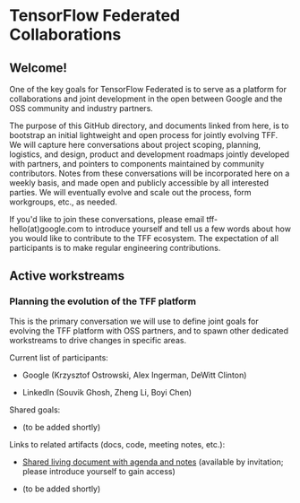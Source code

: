 # TensorFlow Federated Collaborations

## Welcome!

One of the key goals for TensorFlow Federated is to serve as a platform for
collaborations and joint development in the open between Google and the OSS
community and industry partners.

The purpose of this GitHub directory, and documents linked from here, is to
bootstrap an initial lightweight and open process for jointly evolving TFF. We
will capture here conversations about project scoping, planning, logistics, and
design, product and development roadmaps jointly developed with partners, and
pointers to components maintained by community contributors. Notes from these
conversations will be incorporated here on a weekly basis, and made open and
publicly accessible by all interested parties. We will eventually evolve and
scale out the process, form workgroups, etc., as needed.

If you'd like to join these conversations, please email tff-hello(at)google.com
to introduce yourself and tell us a few words about how you would like to
contribute to the TFF ecosystem. The expectation of all participants is to make
regular engineering contributions.

## Active workstreams

### Planning the evolution of the TFF platform

This is the primary conversation we will use to define joint goals for evolving
the TFF platform with OSS partners, and to spawn other dedicated workstreams to
drive changes in specific areas.

Current list of participants:

*   Google (Krzysztof Ostrowski, Alex Ingerman, DeWitt Clinton)

*   LinkedIn (Souvik Ghosh, Zheng Li, Boyi Chen)

Shared goals:

*   (to be added shortly)

Links to related artifacts (docs, code, meeting notes, etc.):

*   [Shared living document with agenda and notes](https://docs.google.com/document/d/1RwiCILXSoWmNiQQ3Nn_B8BZly2RecYJXKxY3h7TNvtk/edit?resourcekey=0-fK0BG1Gukki7LoXoyYEzHg)
    (available by invitation; please introduce yourself to gain access)

*   (to be added shortly)
